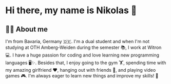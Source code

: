 # Hi there, my name is Nikolas 👋

## 🙋‍♂️ About me

I'm from Bavaria, Germany 🇩🇪. I'm a dual student and when I'm not studying at OTH Amberg-Weiden during the semester 📚, I work at Witron 💻.
I have a huge passion for coding and love learning new programming languages 🖥️✨. Besides that, I enjoy going to the gym 🏋️, spending time with my amazing girlfriend ❤️, hanging out with friends 🎉, and playing video games 🎮. 
I'm always eager to learn new things and improve my skills! 🚀
